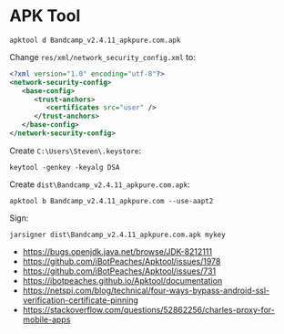 # APK Tool

~~~
apktool d Bandcamp_v2.4.11_apkpure.com.apk
~~~

Change `res/xml/network_security_config.xml` to:

~~~xml
<?xml version="1.0" encoding="utf-8"?>
<network-security-config>
   <base-config>
      <trust-anchors>
         <certificates src="user" />
      </trust-anchors>
   </base-config>
</network-security-config>
~~~

Create `C:\Users\Steven\.keystore`:

~~~
keytool -genkey -keyalg DSA
~~~

Create `dist\Bandcamp_v2.4.11_apkpure.com.apk`:

~~~
apktool b Bandcamp_v2.4.11_apkpure.com --use-aapt2
~~~

Sign:

~~~
jarsigner dist\Bandcamp_v2.4.11_apkpure.com.apk mykey
~~~

- https://bugs.openjdk.java.net/browse/JDK-8212111
- https://github.com/iBotPeaches/Apktool/issues/1978
- https://github.com/iBotPeaches/Apktool/issues/731
- https://ibotpeaches.github.io/Apktool/documentation
- https://netspi.com/blog/technical/four-ways-bypass-android-ssl-verification-certificate-pinning
- https://stackoverflow.com/questions/52862256/charles-proxy-for-mobile-apps
